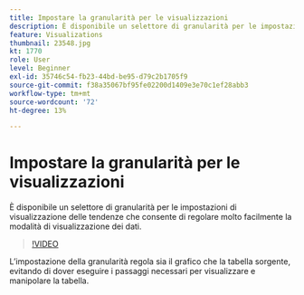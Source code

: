```yaml
---
title: Impostare la granularità per le visualizzazioni
description: È disponibile un selettore di granularità per le impostazioni di visualizzazione delle tendenze che consente di regolare molto facilmente la modalità di visualizzazione dei dati.
feature: Visualizations
thumbnail: 23548.jpg
kt: 1770
role: User
level: Beginner
exl-id: 35746c54-fb23-44bd-be95-d79c2b1705f9
source-git-commit: f38a35067bf95fe02200d1409e3e70c1ef28abb3
workflow-type: tm+mt
source-wordcount: '72'
ht-degree: 13%

---
```


# Impostare la granularità per le visualizzazioni

È disponibile un selettore di granularità per le impostazioni di visualizzazione delle tendenze che consente di regolare molto facilmente la modalità di visualizzazione dei dati.

>[!VIDEO](https://video.tv.adobe.com/v/329406/?quality=12&learn=on&captions=ita)

L’impostazione della granularità regola sia il grafico che la tabella sorgente, evitando di dover eseguire i passaggi necessari per visualizzare e manipolare la tabella.
